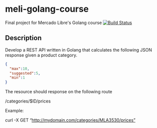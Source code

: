 # meli-golang-course
Final project for Mercado Libre's Golang course
[![Build Status](https://travis-ci.org/froasio/meli-golang-course.svg?branch=master)](https://travis-ci.org/froasio/meli-golang-course)

## Description
Develop a REST API written in Golang that calculates the following JSON response given a product category.
```json
{
  "max":10,
  "suggested":5,
  "min":1
}
```
The resource should response on the following route

/categories/$ID/prices

Example:

curl -X GET “http://mydomain.com/categories/MLA3530/prices”
